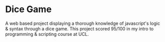 # Dice Game
A web based project displaying a thorough knowledge of javascript's logic &amp; syntax through a dice game.
This project scored 95/100 in my intro to programming & scripting course at UCL.
